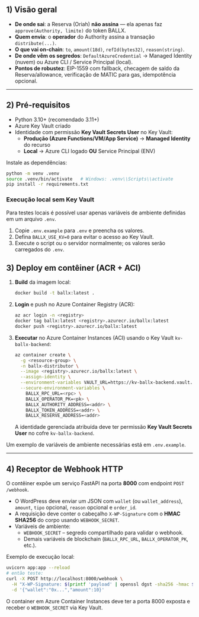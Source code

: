 ## 1) Visão geral

- **De onde sai**: a Reserva (Oriah) **não assina** — ela apenas faz `approve(Authority, limite)` do token BALLX.
- **Quem envia**: o **operador** do Authority assina a transação `distribute(...)`.
- **O que vai on-chain**: `to`, `amount(18d)`, `refId(bytes32)`, `reason(string)`.
- **De onde vêm os segredos**: `DefaultAzureCredential` → Managed Identity (nuvem) ou Azure CLI / Service Principal (local).
- **Pontos de robustez**: EIP-1559 com fallback, checagem de saldo da Reserva/allowance, verificação de MATIC para gas, idempotência opcional.

---

## 2) Pré-requisitos

- Python 3.10+ (recomendado 3.11+)
- Azure Key Vault criado
- Identidade com permissão **Key Vault Secrets User** no Key Vault:
  - **Produção (Azure Functions/VM/App Service)** → **Managed Identity** do recurso
  - **Local** → Azure CLI logado **OU** Service Principal (ENV)

Instale as dependências:
```bash
python -m venv .venv
source .venv/bin/activate   # Windows: .venv\\Scripts\\activate
pip install -r requirements.txt
```

### Execução local sem Key Vault

Para testes locais é possível usar apenas variáveis de ambiente definidas em um arquivo `.env`.

1. Copie `.env.example` para `.env` e preencha os valores.
2. Defina `BALLX_USE_KV=0` para evitar o acesso ao Key Vault.
3. Execute o script ou o servidor normalmente; os valores serão carregados do `.env`.

## 3) Deploy em contêiner (ACR + ACI)

1. **Build** da imagem local:
   ```bash
   docker build -t ballx:latest .
   ```
2. **Login** e push no Azure Container Registry (ACR):
   ```bash
   az acr login -n <registry>
   docker tag ballx:latest <registry>.azurecr.io/ballx:latest
   docker push <registry>.azurecr.io/ballx:latest
   ```
3. **Executar** no Azure Container Instances (ACI) usando o Key Vault `kv-ballx-backend`:
   ```bash
   az container create \
     -g <resource-group> \
     -n ballx-distributor \
     --image <registry>.azurecr.io/ballx:latest \
     --assign-identity \
     --environment-variables VAULT_URL=https://kv-ballx-backend.vault.azure.net/ \
     --secure-environment-variables \
       BALLX_RPC_URL=<rpc> \
       BALLX_OPERATOR_PK=<pk> \
       BALLX_AUTHORITY_ADDRESS=<addr> \
       BALLX_TOKEN_ADDRESS=<addr> \
       BALLX_RESERVE_ADDRESS=<addr>
   ```

   A identidade gerenciada atribuída deve ter permissão **Key Vault Secrets User** no cofre `kv-ballx-backend`.

Um exemplo de variáveis de ambiente necessárias está em `.env.example`.

---

## 4) Receptor de Webhook HTTP

O contêiner expõe um serviço FastAPI na porta **8000** com endpoint `POST /webhook`.

- O WordPress deve enviar um JSON com `wallet` (ou `wallet_address`), `amount`,
  `tipo` opcional, `reason` opcional e `order_id`.
- A requisição deve conter o cabeçalho `X-WP-Signature` com o **HMAC SHA256** do corpo usando `WEBHOOK_SECRET`.
- Variáveis de ambiente:
  - `WEBHOOK_SECRET` – segredo compartilhado para validar o webhook.
  - Demais variáveis de blockchain (`BALLX_RPC_URL`, `BALLX_OPERATOR_PK`, etc.).

Exemplo de execução local:
```bash
uvicorn app:app --reload
# então teste:
curl -X POST http://localhost:8000/webhook \
  -H "X-WP-Signature: $(printf 'payload' | openssl dgst -sha256 -hmac $WEBHOOK_SECRET -hex | sed 's/^.* //')" \
  -d '{"wallet":"0x...","amount":10}'
```

O container em Azure Container Instances deve ter a porta 8000 exposta e receber o `WEBHOOK_SECRET` via Key Vault.
